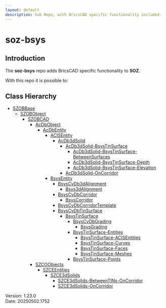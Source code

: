 ```yaml
---
layout: default
description: Sub Repo, with BricsCAD specific functionality included.
---
```


# soz-bsys

## Introduction

The **soz-bsys** repo adds BricsCAD specific functionality to **SOZ**.

With this repo it is possible to:

## Class Hierarchy

- [SZOBBase](/classes/SZOBBase.html)
  - [SZOBObject](/classes/SZOBObject.html)
    - [SZOBCAD](/classes/SZOBCAD.html)
      - [AcDbObject](/classes/AcDbObject.html)
        - [AcDbEntity](/classes/AcDbEntity.html)
          - [ACISEntity](/classes/ACISEntity.html)
            - [AcDb3dSolid](/classes/AcDb3dSolid.html)
              - [AcDb3dSolid-BsysTinSurface](/classes/AcDb3dSolid-BsysTinSurface.html)
                - [AcDb3dSolid-BsysTinSurface-BetweenSurfaces](/classes/AcDb3dSolid-BsysTinSurface-BetweenSurfaces.html)
                - [AcDb3dSolid-BsysTinSurface-Depth](/classes/AcDb3dSolid-BsysTinSurface-Depth.html)
                - [AcDb3dSolid-BsysTinSurface-Elevation](/classes/AcDb3dSolid-BsysTinSurface-Elevation.html)
              - [AcDb3dSolid-OnCorridor](/classes/AcDb3dSolid-OnCorridor.html)
          - [BsysEntity](/classes/BsysEntity.html)
            - [BsysCvDb3dAlignment](/classes/BsysCvDb3dAlignment.html)
              - [Bsys3dAlignment](/classes/Bsys3dAlignment.html)
            - [BsysCvDbCorridor](/classes/BsysCvDbCorridor.html)
              - [BsysCorridor](/classes/BsysCorridor.html)
            - [BsysCvDbCorridorTemplate](/classes/BsysCvDbCorridorTemplate.html)
            - [BsysCvDbTinSurface](/classes/BsysCvDbTinSurface.html)
              - [BsysTinSurface](/classes/BsysTinSurface.html)
                - [BsysCvDbGrading](/classes/BsysCvDbGrading.html)
                  - [BsysGrading](/classes/BsysGrading.html)
                - [BsysTinSurface-Entities](/classes/BsysTinSurface-Entities.html)
                  - [BsysTinSurface-ACISEntities](/classes/BsysTinSurface-ACISEntities.html)
                  - [BsysTinSurface-Curves](/classes/BsysTinSurface-Curves.html)
                  - [BsysTinSurface-Faces](/classes/BsysTinSurface-Faces.html)
                  - [BsysTinSurface-Meshes](/classes/BsysTinSurface-Meshes.html)
                - [BsysTinSurface-Points](/classes/BsysTinSurface-Points.html)
      - [SZCOObjects](/classes/SZCOObjects.html)
        - [SZCEEntities](/classes/SZCEEntities.html)
          - [SZCE3dSolids](/classes/SZCE3dSolids.html)
            - [SZCE3dSolids-BetweenTINs-OnCorridor](/classes/SZCE3dSolids-BetweenTINs-OnCorridor.html)
            - [SZCE3dSolids-OnCorridor](/classes/SZCE3dSolids-OnCorridor.html)

Version:  1.23.0
<br>
Date: 20250502.1752
